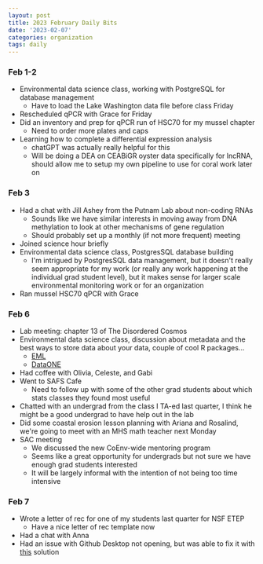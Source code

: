 ```yaml
---
layout: post
title: 2023 February Daily Bits
date: '2023-02-07'
categories: organization
tags: daily
---
```


### Feb 1-2
* Environmental data science class, working with PostgreSQL for database management
  * Have to load the Lake Washington data file before class Friday
* Rescheduled qPCR with Grace for Friday
* Did an inventory and prep for qPCR run of HSC70 for my mussel chapter
  * Need to order more plates and caps
* Learning how to complete a differential expression analysis
  * chatGPT was actually really helpful for this
  * Will be doing a DEA on CEABiGR oyster data specifically for lncRNA, should         allow me to setup my own pipeline to use for coral work later on

### Feb 3
* Had a chat with Jill Ashey from the Putnam Lab about non-coding RNAs
  * Sounds like we have similar interests in moving away from DNA methylation to       look at other mechanisms of gene regulation
  * Should probably set up a monthly (if not more frequent) meeting
* Joined science hour briefly
* Environmental data science class, PostgresSQL database building
  * I'm intrigued by PostgresSQL data management, but it doesn't really seem           appropriate for my work (or really any work happening at the individual grad       student level), but it makes sense for larger scale environmental monitoring       work or for an organization
* Ran mussel HSC70 qPCR with Grace

### Feb 6
* Lab meeting: chapter 13 of The Disordered Cosmos
* Environmental data science class, discussion about metadata and the best ways to   store data about your data, couple of cool R packages...
  * [EML](https://docs.ropensci.org/EML/index.html)
  * [DataONE](https://github.com/DataONEorg/rdataone)
* Had coffee with Olivia, Celeste, and Gabi
* Went to SAFS Cafe
  * Need to follow up with some of the other grad students about which stats           classes they found most useful
* Chatted with an undergrad from the class I TA-ed last quarter, I think he might    be a good undergrad to have help out in the lab
* Did some coastal erosion lesson planning with Ariana and Rosalind, we're going to   meet with an MHS math teacher next Monday
* SAC meeting
  * We discussed the new CoEnv-wide mentoring program
  * Seems like a great opportunity for undergrads but not sure we have enough grad     students interested
  * It will be largely informal with the intention of not being too time intensive

### Feb 7
* Wrote a letter of rec for one of my students last quarter for NSF ETEP
  * Have a nice letter of rec template now
* Had a chat with Anna
* Had an issue with Github Desktop not opening, but was able to fix it with          [this](https://github.com/desktop/desktop/issues/14735) solution